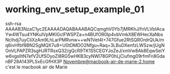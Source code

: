 # working_env_setup_example_01

ssh-rsa AAAAB3NzaC1yc2EAAAADAQABAAABAQCqmghV0Yb7jMRKhJ/fnVLVbIAcaYw4WTsu4YNKuIVpMKlGclFWSPZa+n4BUfOR0Ip4vbVmkX8EWHecXaNbsNclhdj7uyCliXzAm9LhLarPMRvnw++wN1Vet4I+747Gfue2RtSQROrdrQUk/mq6ivHfbf8BN2SgMQX7u9+U0tDMDO2Nfgu+Raq+3LBuDXenfzLWSzw/jUgNOnVLPAPZR3sgHJRTRsxQ32/gQcR9TK1S5CEGYJoZeJ/xmVw8Ak8EqwSeiYw6vgslltN7efV2UfSOyoZl8RG5wHKB3cyNWl78GP0hLjCiufmg09rfmFn8GdanBF28A143PLSxEcGfHX3P Novembre@macbook-air-de-marie-2.home c'est le macbook air de Marie

